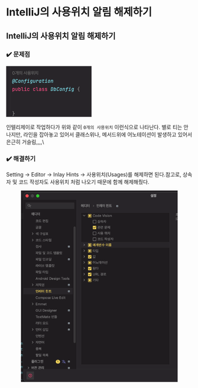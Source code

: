 # IntelliJ의 사용위치 알림 해제하기

## IntelliJ의 사용위치 알림 해제하기

### ✔️ 문제점

![](<../.gitbook/assets/image (1).png>)

인텔리제이로 작업하다가 위와 같이 `0개의 사용위치`  이런식으로 나타난다. 별로 티는 안나지만, 라인을 잡아놓고 있어서 클래스위나, 메서드위에 어노테이션이 발생하고 있어서 은근히 거슬림,,,,\


### ✔️ 해결하기

Setting → Editor → Inlay Hints → 사용위치(Usages)를 해제하면 된다.참고로, 상속자 및 코드 작성자도 사용위치 처럼 나오기 때문에 함께 해제해줬다.

<figure><img src="../.gitbook/assets/image (5) (1).png" alt=""><figcaption></figcaption></figure>
